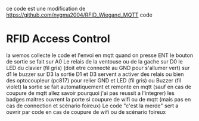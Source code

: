 ce code est une modification de  https://github.com/nygma2004/RFID_Wiegand_MQTT code
# RFID Access Control
la wemos collecte le code et l'envoi en mqtt quand on presse ENT
le bouton de sortie se fait sur A0
Le relais de la ventouse ou de la gache sur D0
le LED du clavier (fil gris) (doit etre connecté au GND pour s'allumer vert) sur d1
le buzzer sur D3
la sortie D1 et D3 servent a activer des relais ou bien des optocoupleur (pc817) pour relier GND et LED (fil gris) ou Buzzer (fil violet)
la sortie se fait automatiquement et remonte en mqtt (sauf en cas de coupure de mqtt allez savoir pourquoi j'ai pas reussit a l'integrer)
les badges maitres ouvrent la porte si coupure de wifi ou de mqtt (mais pas en cas de connection et scénario foireux)
Le code "c'est la merde" sert a ouvrir par code en cas de coupure de wifi ou de scénario foireux 







